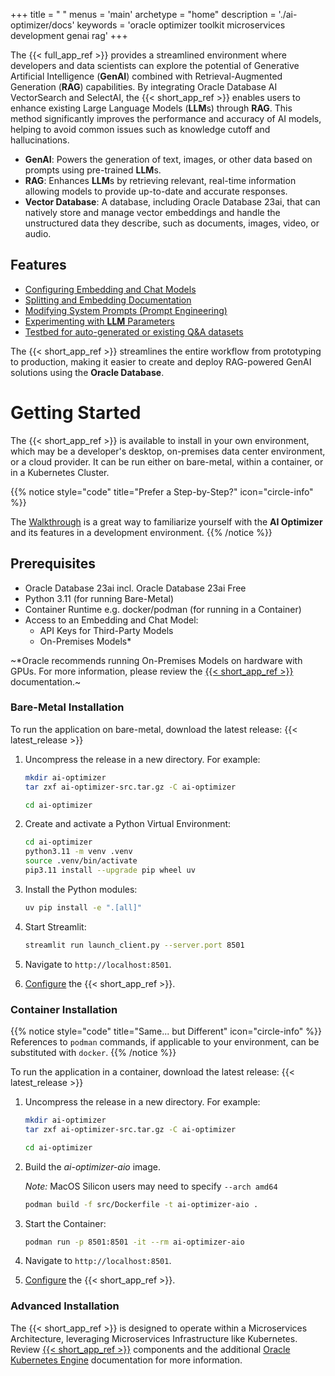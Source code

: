 +++
title = " "
menus = 'main'
archetype = "home"
description = './ai-optimizer/docs'
keywords = 'oracle optimizer toolkit microservices development genai rag'
+++

<!--
Copyright (c) 2024, 2025, Oracle and/or its affiliates.
Licensed under the Universal Permissive License v1.0 as shown at http://oss.oracle.com/licenses/upl.

spell-checker:ignore streamlit genai venv setuptools
-->

The {{< full_app_ref >}} provides a streamlined environment where developers and data scientists can explore the potential of Generative Artificial Intelligence (**GenAI**) combined with Retrieval-Augmented Generation (**RAG**) capabilities. By integrating Oracle Database AI VectorSearch and SelectAI, the {{< short_app_ref >}} enables users to enhance existing Large Language Models (**LLM**s) through **RAG**. This method significantly improves the performance and accuracy of AI models, helping to avoid common issues such as knowledge cutoff and hallucinations.

- **GenAI**: Powers the generation of text, images, or other data based on prompts using pre-trained **LLM**s.
- **RAG**: Enhances **LLM**s by retrieving relevant, real-time information allowing models to provide up-to-date and accurate responses.
- **Vector Database**: A database, including Oracle Database 23ai, that can natively store and manage vector embeddings and handle the unstructured data they describe, such as documents, images, video, or audio.

## Features

- [Configuring Embedding and Chat Models](client/configuration/model_config)
- [Splitting and Embedding Documentation](client/tools/split_embed)
- [Modifying System Prompts (Prompt Engineering)](client/tools/prompt_eng)
- [Experimenting with **LLM** Parameters](client/chatbot)
- [Testbed for auto-generated or existing Q&A datasets](client/testbed)

The {{< short_app_ref >}} streamlines the entire workflow from prototyping to production, making it easier to create and deploy RAG-powered GenAI solutions using the **Oracle Database**.

# Getting Started

The {{< short_app_ref >}} is available to install in your own environment, which may be a developer's desktop, on-premises data center environment, or a cloud provider. It can be run either on bare-metal, within a container, or in a Kubernetes Cluster.

{{% notice style="code" title="Prefer a Step-by-Step?" icon="circle-info" %}}
<!-- Hard-coding AI Optimizer to avoid unsafe HTML, this is an exception -->
The [Walkthrough](walkthrough) is a great way to familiarize yourself with the **AI Optimizer** and its features in a development environment.
{{% /notice %}}

## Prerequisites

- Oracle Database 23ai incl. Oracle Database 23ai Free
- Python 3.11 (for running Bare-Metal)
- Container Runtime e.g. docker/podman (for running in a Container)
- Access to an Embedding and Chat Model:
  - API Keys for Third-Party Models
  - On-Premises Models*

~\*Oracle recommends running On-Premises Models on hardware with GPUs. For more information, please review the [{{< short_app_ref >}}](client/) documentation.~

### Bare-Metal Installation

To run the application on bare-metal, download the latest release:
{{< latest_release >}}

1. Uncompress the release in a new directory.  For example:

   ```bash
   mkdir ai-optimizer
   tar zxf ai-optimizer-src.tar.gz -C ai-optimizer

   cd ai-optimizer
   ```

1. Create and activate a Python Virtual Environment:

   ```bash
   cd ai-optimizer
   python3.11 -m venv .venv
   source .venv/bin/activate
   pip3.11 install --upgrade pip wheel uv
   ```

1. Install the Python modules:

   ```bash
   uv pip install -e ".[all]"
   ```

1. Start Streamlit:

   ```bash
   streamlit run launch_client.py --server.port 8501
   ```

1. Navigate to `http://localhost:8501`.

1. [Configure](client/configuration) the {{< short_app_ref >}}.

### Container Installation

{{% notice style="code" title="Same... but Different" icon="circle-info" %}}
References to `podman` commands, if applicable to your environment, can be substituted with `docker`.
{{% /notice %}}

To run the application in a container, download the latest release:
{{< latest_release >}}

1. Uncompress the release in a new directory.  For example:

   ```bash
   mkdir ai-optimizer
   tar zxf ai-optimizer-src.tar.gz -C ai-optimizer

   cd ai-optimizer
   ```

1. Build the *ai-optimizer-aio* image.

   _Note:_ MacOS Silicon users may need to specify `--arch amd64`

   ```bash
   podman build -f src/Dockerfile -t ai-optimizer-aio .
   ```

1. Start the Container:

   ```bash
   podman run -p 8501:8501 -it --rm ai-optimizer-aio
   ```

1. Navigate to `http://localhost:8501`.

1. [Configure](client/configuration) the {{< short_app_ref >}}.

### Advanced Installation

The {{< short_app_ref >}} is designed to operate within a Microservices Architecture, leveraging Microservices Infrastructure like Kubernetes.
Review [{{< short_app_ref >}}](client) components and the additional [Oracle Kubernetes Engine](advanced/iac/#oracle-kubernetes-engine) documentation for more information.
